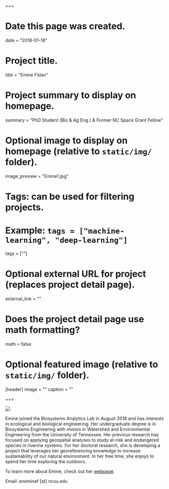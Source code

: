+++
# Date this page was created.
date = "2018-01-18"

# Project title.
title = "Emine Fidan"

# Project summary to display on homepage.
summary = "PhD Student (Bio & Ag Eng.) & Former NC Space Grant Fellow"

# Optional image to display on homepage (relative to `static/img/` folder).
image_preview = "Emine1.jpg"

# Tags: can be used for filtering projects.
# Example: `tags = ["machine-learning", "deep-learning"]`
tags = [""]

# Optional external URL for project (replaces project detail page).
external_link = ""

# Does the project detail page use math formatting?
math = false

# Optional featured image (relative to `static/img/` folder).
[header]
image = ""
caption = ""

+++

![](/img/Emine1.jpg)

Emine joined the Biosystems Analytics Lab in August 2018 and has interests in ecological and biological engineering. Her undergraduate degree is in Biosystems Engineering with minors in Watershed and Environmental Engineering from the University of Tennessee. Her previous research has focused on applying geospatial analyses to study at-risk and endangered species in riverine systems. For her doctoral research, she is developing a project that leverages her georeferencing knowledge to increase sustainability of our natural environment. In her free time, she enjoys to spend her time exploring the outdoors.

To learn more about Emine, check out her [webpage](https://emfidan.wordpress.com/).  

Email: eneminef [at] ncsu.edu

